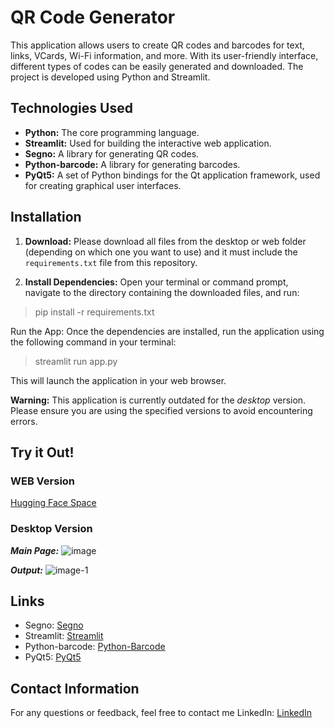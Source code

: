 # QR Code Generator
This application allows users to create QR codes and barcodes for text, links, VCards, Wi-Fi information, and more. With its user-friendly interface, different types of codes can be easily generated and downloaded. The project is developed using Python and Streamlit.

## Technologies Used

* **Python:** The core programming language.
* **Streamlit:**  Used for building the interactive web application.
* **Segno:** A library for generating QR codes.
* **Python-barcode:** A library for generating barcodes.
* **PyQt5:** A set of Python bindings for the Qt application framework, used for creating graphical user interfaces.

## Installation

1. **Download:** Please download all files from the desktop or web folder (depending on which one you want to use) and it must include the `requirements.txt` file from this repository.

2. **Install Dependencies:** Open your terminal or command prompt, navigate to the directory containing the downloaded files, and run:

> pip install -r requirements.txt

Run the App: Once the dependencies are installed, run the application using the following command in your terminal:

> streamlit run app.py

This will launch the application in your web browser.

**Warning:** This application is currently outdated for the *desktop* version. Please ensure you are using the specified versions to avoid encountering errors.

## Try it Out!
### WEB Version
[Hugging Face Space](https://huggingface.co/spaces/hanifekaptan/QR_Code_Generator)

### Desktop Version
***Main Page:***
![image](https://github.com/hnfkptn/QRCode_Generator/assets/129584767/d8668264-4301-453f-ac9a-de54c0cf8ed5)

***Output:*** 
![image-1](https://github.com/hnfkptn/QRCode_Generator/assets/129584767/463b5b1c-a6ac-494a-ba21-c96c3dd8281f)


## Links
* Segno: [Segno](https://segno.readthedocs.io/en/latest/)
* Streamlit: [Streamlit](https://streamlit.io/)
* Python-barcode: [Python-Barcode](https://python-barcode.readthedocs.io/en/stable/)
* PyQt5: [PyQt5](https://www.riverbankcomputing.com/static/Docs/PyQt5/)

## Contact Information
For any questions or feedback, feel free to contact me
LinkedIn: [LinkedIn](https://www.linkedin.com/in/hanifekaptan-u1f90d/)
